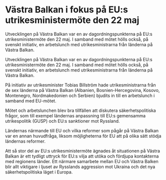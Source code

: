 # Västra Balkan i fokus på EU:s utrikesministermöte den 22 maj

Utvecklingen på Västra Balkan var en av dagordningspunkterna på EU:s utrikesministermöte den 22 maj. I samband med mötet hölls också, på svenskt initiativ, en arbetslunch med utrikesministrarna från länderna på Västra Balkan.

Utvecklingen på Västra Balkan var en av dagordningspunkterna på EU:s utrikesministermöte den 22 maj. I samband med mötet hölls också, på svenskt initiativ, en arbetslunch med utrikesministrarna från länderna på Västra Balkan.

På initiativ av utrikesminister Tobias Billström hade utrikesministrarna från de sex länderna på Västra Balkan (Albanien, Bosnien-Hercegovina, Kosovo, Montenegro, Nordmakedonien och Serbien) bjudits in till en arbetslunch i samband med EU-mötet.

Mötet och arbetslunchen blev bra tillfällen att diskutera säkerhetspolitiska frågor, som till exempel ländernas anpassning till EU:s gemensamma utrikespolitik (GUSP) och EU:s sanktioner mot Ryssland.

Ländernas närmande till EU och vilka reformer som pågår på Västra Balkan var en annan huvudfråga, liksom möjligheterna för EU att på olika sätt stödja ländernas reformer.

Att så stor del av EU:s utrikesministermöte ägnades åt situationen på Västra Balkan är ett tydligt uttryck för EU:s vilja att utöka och fördjupa kontakterna med regionens länder. Ett närmare samarbete mellan EU och Västra Balken blir allt viktigare i ljuset av Rysslands aggression mot Ukraina och det nya säkerhetspolitiska läget i Europa.
